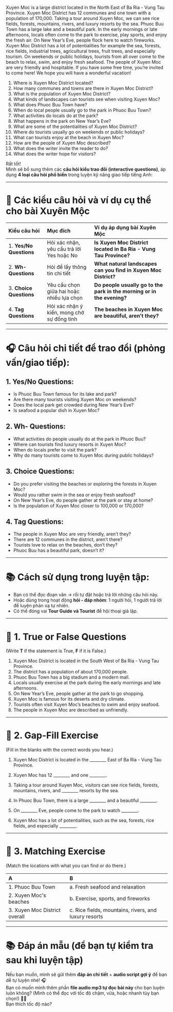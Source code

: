 Xuyen Moc is a large district located in the North East of Ba Ria - Vung Tau Province. Xuyen Moc District has 12 communes and one town with a population of 170,000. Taking a tour around Xuyen Moc, we can see rice fields, forests, mountains, rivers, and luxury resorts by the sea. Phuoc Buu Town has a large lake and a beautiful park. In the early mornings or late afternoons, locals often come to the park to exercise, play sports, and enjoy the fresh air. On New Year’s Eve, people flock here to watch fireworks. Xuyen Moc District has a lot of potentialities for example the sea, forests, rice fields, industrial trees, agricultural trees, fruit trees, and especially tourism. On weekends or public holidays, tourists from all over come to the beach to relax, swim, and enjoy fresh seafood. The people of Xuyen Moc are very friendly and hospitable. If you have some free time, you’re invited to come here! We hope you will have a wonderful vacation!

1. Where is Xuyen Moc District located?
2. How many communes and towns are there in Xuyen Moc District?
3. What is the population of Xuyen Moc District?
4. What kinds of landscapes can tourists see when visiting Xuyen Moc?
5. What does Phuoc Buu Town have?
6. When do local people usually go to the park in Phuoc Buu Town?
7. What activities do locals do at the park?
8. What happens in the park on New Year’s Eve?
9. What are some of the potentialities of Xuyen Moc District?
10. Where do tourists usually go on weekends or public holidays?
11. What can tourists enjoy at the beach in Xuyen Moc?
12. How are the people of Xuyen Moc described?
13. What does the writer invite the reader to do?
14. What does the writer hope for visitors?

Rất tốt!  
Mình sẽ bổ sung thêm các **câu hỏi kiểu trao đổi (interactive questions)**, áp dụng **4 loại câu hỏi phổ biến** trong luyện kỹ năng giao tiếp tiếng Anh:

---

# 🎯 **Các kiểu câu hỏi và ví dụ cụ thể cho bài Xuyên Mộc**

| Kiểu câu hỏi | Mục đích | Ví dụ áp dụng bài Xuyên Mộc |
|:---|:---|:---|
| 1. **Yes/No Questions** | Hỏi xác nhận, yêu cầu trả lời Yes hoặc No | **Is Xuyen Moc District located in Ba Ria - Vung Tau Province?** |
| 2. **Wh- Questions** | Hỏi để lấy thông tin chi tiết | **What natural landscapes can you find in Xuyen Moc District?** |
| 3. **Choice Questions** | Yêu cầu chọn giữa hai hoặc nhiều lựa chọn | **Do people usually go to the park in the morning or in the evening?** |
| 4. **Tag Questions** | Hỏi xác nhận ý kiến, mong chờ sự đồng tình | **The beaches in Xuyen Moc are beautiful, aren’t they?** |

---

# 🎧 **Câu hỏi chi tiết để trao đổi (phỏng vấn/giao tiếp):**

## 1. **Yes/No Questions:**
- Is Phuoc Buu Town famous for its lake and park?
- Are there many tourists visiting Xuyen Moc on weekends?
- Does the local park get crowded during New Year’s Eve?
- Is seafood a popular dish in Xuyen Moc?

## 2. **Wh- Questions:**
- What activities do people usually do at the park in Phuoc Buu?
- Where can tourists find luxury resorts in Xuyen Moc?
- When do locals prefer to visit the park?
- Why do many tourists come to Xuyen Moc during public holidays?

## 3. **Choice Questions:**
- Do you prefer visiting the beaches or exploring the forests in Xuyen Moc?
- Would you rather swim in the sea or enjoy fresh seafood?
- On New Year’s Eve, do people gather at the park or stay at home?
- Is the population of Xuyen Moc closer to 100,000 or 170,000?

## 4. **Tag Questions:**
- The people in Xuyen Moc are very friendly, aren’t they?
- There are 12 communes in the district, aren’t there?
- Tourists love to relax on the beaches, don’t they?
- Phuoc Buu has a beautiful park, doesn’t it?

---

# 📚 **Cách sử dụng trong luyện tập:**

- Bạn có thể đọc đoạn văn -> rồi tự đặt hoặc trả lời những câu hỏi này.
- Hoặc dùng trong hoạt động **hỏi - đáp nhóm**: 1 người hỏi, 1 người trả lời để luyện phản xạ tự nhiên.
- Có thể đóng vai **Tour Guide và Tourist** để hội thoại giả lập.


---

# 🎯 **1. True or False Questions**
(Write **T** if the statement is True, **F** if it is False.)

1. Xuyen Moc District is located in the South West of Ba Ria - Vung Tau Province.  
2. The district has a population of about 170,000 people.  
3. Phuoc Buu Town has a big stadium and a modern mall.  
4. Locals usually exercise at the park during the early mornings and late afternoons.  
5. On New Year’s Eve, people gather at the park to go shopping.  
6. Xuyen Moc is famous for its deserts and dry climate.  
7. Tourists often visit Xuyen Moc’s beaches to swim and enjoy seafood.  
8. The people in Xuyen Moc are described as unfriendly.

---

# 🎯 **2. Gap-Fill Exercise**  
(Fill in the blanks with the correct words you hear.)

1. Xuyen Moc District is located in the ________ East of Ba Ria - Vung Tau Province.

2. Xuyen Moc has 12 ________ and one ________.

3. Taking a tour around Xuyen Moc, visitors can see rice fields, forests, mountains, rivers, and ________ resorts by the sea.

4. In Phuoc Buu Town, there is a large ________ and a beautiful ________.

5. On ________ Eve, people come to the park to watch ________.

6. Xuyen Moc has a lot of potentialities, such as the sea, forests, rice fields, and especially ________.

---

# 🎯 **3. Matching Exercise**  
(Match the locations with what you can find or do there.)

| A | B |
|:---|:---|
| 1. Phuoc Buu Town | a. Fresh seafood and relaxation |
| 2. Xuyen Moc's beaches | b. Exercise, sports, and fireworks |
| 3. Xuyen Moc District overall | c. Rice fields, mountains, rivers, and luxury resorts |

---

# 📚 **Đáp án mẫu** (để bạn tự kiểm tra sau khi luyện tập)

Nếu bạn muốn, mình sẽ gửi thêm **đáp án chi tiết** + **audio script gợi ý** để bạn dễ tự luyện nhé! 🎧  
Bạn có muốn mình thêm phần **file audio mp3 tự đọc bài này** cho bạn luyện luôn không? (Mình có thể đọc với tốc độ chậm, vừa, hoặc nhanh tùy bạn chọn!) 🚀🎵  
Bạn thích tốc độ nào?
